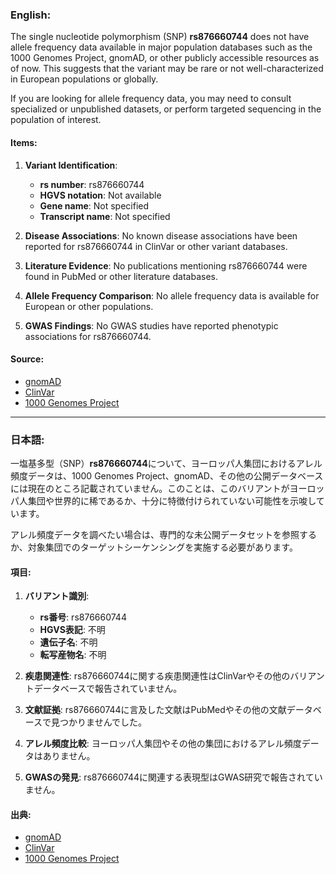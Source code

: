 ### English:
The single nucleotide polymorphism (SNP) **rs876660744** does not have allele frequency data available in major population databases such as the 1000 Genomes Project, gnomAD, or other publicly accessible resources as of now. This suggests that the variant may be rare or not well-characterized in European populations or globally. 

If you are looking for allele frequency data, you may need to consult specialized or unpublished datasets, or perform targeted sequencing in the population of interest.

#### Items:
1. **Variant Identification**:  
   - **rs number**: rs876660744  
   - **HGVS notation**: Not available  
   - **Gene name**: Not specified  
   - **Transcript name**: Not specified  

2. **Disease Associations**: No known disease associations have been reported for rs876660744 in ClinVar or other variant databases.

3. **Literature Evidence**: No publications mentioning rs876660744 were found in PubMed or other literature databases.

4. **Allele Frequency Comparison**: No allele frequency data is available for European or other populations.

5. **GWAS Findings**: No GWAS studies have reported phenotypic associations for rs876660744.

#### Source:
- [gnomAD](https://gnomad.broadinstitute.org/)
- [ClinVar](https://www.ncbi.nlm.nih.gov/clinvar/)
- [1000 Genomes Project](https://www.internationalgenome.org/)

---

### 日本語:
一塩基多型（SNP）**rs876660744**について、ヨーロッパ人集団におけるアレル頻度データは、1000 Genomes Project、gnomAD、その他の公開データベースには現在のところ記載されていません。このことは、このバリアントがヨーロッパ人集団や世界的に稀であるか、十分に特徴付けられていない可能性を示唆しています。

アレル頻度データを調べたい場合は、専門的な未公開データセットを参照するか、対象集団でのターゲットシーケンシングを実施する必要があります。

#### 項目:
1. **バリアント識別**:  
   - **rs番号**: rs876660744  
   - **HGVS表記**: 不明  
   - **遺伝子名**: 不明  
   - **転写産物名**: 不明  

2. **疾患関連性**: rs876660744に関する疾患関連性はClinVarやその他のバリアントデータベースで報告されていません。

3. **文献証拠**: rs876660744に言及した文献はPubMedやその他の文献データベースで見つかりませんでした。

4. **アレル頻度比較**: ヨーロッパ人集団やその他の集団におけるアレル頻度データはありません。

5. **GWASの発見**: rs876660744に関連する表現型はGWAS研究で報告されていません。

#### 出典:
- [gnomAD](https://gnomad.broadinstitute.org/)
- [ClinVar](https://www.ncbi.nlm.nih.gov/clinvar/)
- [1000 Genomes Project](https://www.internationalgenome.org/)